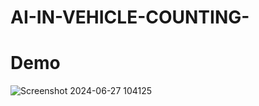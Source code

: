 # AI-IN-VEHICLE-COUNTING-

# Demo
![Screenshot 2024-06-27 104125](https://github.com/chhetri-aryan/AI-IN-VEHICLE-COUNTING-/assets/72271864/07c040de-842b-4900-a822-62da087f645e)
